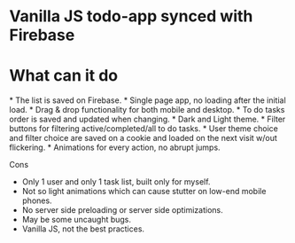 # Vanilla JS todo-app synced with Firebase
 
<h1>What can it do</h1>
* The list is saved on Firebase.
* Single page app, no loading after the initial load.
* Drag & drop functionality for both mobile and desktop.
* To do tasks order is saved and updated when changing.
* Dark and Light theme.
* Filter buttons for filtering active/completed/all to do tasks.
* User theme choice and filter choice are saved on a cookie and loaded on the next visit w/out flickering.
* Animations for every action, no abrupt jumps.

Cons
* Only 1 user and only 1 task list, built only for myself.
* Not so light animations which can cause stutter on low-end mobile phones.
* No server side preloading or server side optimizations.
* May be some uncaught bugs.
* Vanilla JS, not the best practices.
